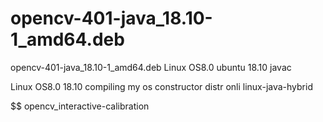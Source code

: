 # opencv-401-java_18.10-1_amd64.deb
opencv-401-java_18.10-1_amd64.deb Linux OS8.0 ubuntu 18.10 javac

Linux OS8.0 18.10 compiling my os constructor distr onli linux-java-hybrid

$$ opencv_interactive-calibration


